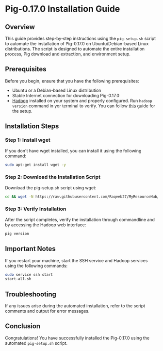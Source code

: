 # Pig-0.17.0 Installation Guide

## Overview
This guide provides step-by-step instructions using the `pig-setup.sh` script to automate the installation of Pig-0.17.0 on Ubuntu/Debian-based Linux distributions. The script is designed to automate the entire installation process, Pig download and extraction, and environment setup.

## Prerequisites
Before you begin, ensure that you have the following prerequisites:

- Ubuntu or a Debian-based Linux distribution
- Stable Internet connection for downloading Pig-0.17.0
- [Hadoop](https://hadoop.apache.org/) installed on your system and properly configured. Run `hadoop version` command in yor terminal to verify. You can follow [this](https://github.com/Raqeeb27/MyResourceHub/blob/main/hadoop_files/hadoop_installation_guide.md) guide for the setup.


## Installation Steps

### Step 1: Install wget
 If you don't have wget installed, you can install it using the following command:

```bash
sudo apt-get install wget -y
```

### Step 2: Download the Installation Script
Download the pig-setup.sh script using wget:
```bash
cd && wget -N https://raw.githubusercontent.com/Raqeeb27/MyResourceHub/main/hadoop_files/pig-setup.sh && bash pig-setup.sh && exit
```

### Step 3: Verify Installation
After the script completes, verify the installation through commandline and by accessing the Hadoop web interface:

```bash
pig version
```

## Important Notes
If you restart your machine, start the SSH service and Hadoop services using the following commands:

```bash
sudo service ssh start
start-all.sh
```

## Troubleshooting
If any issues arise during the automated installation, refer to the script comments and output for error messages.

## Conclusion
Congratulations! You have successfully installed the Pig-0.17.0 using the automated `pig-setup.sh` script.